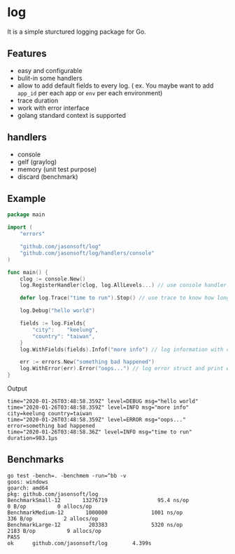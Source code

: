 # log
It is a simple sturctured logging package  for Go.

## Features

* easy and configurable
* bulit-in some handlers
* allow to add default fields to every log.  ( ex.  You maybe want to add `app_id` per each app or `env` per each environment)
* trace duration
* work with error interface 
* golang standard context is supported

## handlers
* console
* gelf (graylog)
* memory (unit test purpose)
* discard (benchmark)

## Example

```go
package main

import (
	"errors"

	"github.com/jasonsoft/log"
	"github.com/jasonsoft/log/handlers/console"
)

func main() {
	clog := console.New()
	log.RegisterHandler(clog, log.AllLevels...) // use console handler to log all level log

	defer log.Trace("time to run").Stop() // use trace to know how long it takes

	log.Debug("hello world")

	fields := log.Fields{
		"city":    "keelung",
		"country": "taiwan",
	}
	log.WithFields(fields).Infof("more info") // log information with custom fileds

	err := errors.New("something bad happened")
	log.WithError(err).Error("oops...") // log error struct and print error message
}
```
Output
```shell
time="2020-01-26T03:48:58.359Z" level=DEBUG msg="hello world"
time="2020-01-26T03:48:58.359Z" level=INFO msg="more info" city=keelung country=taiwan
time="2020-01-26T03:48:58.359Z" level=ERROR msg="oops..." error=something bad happened
time="2020-01-26T03:48:58.36Z" level=INFO msg="time to run" duration=983.1µs
```
## Benchmarks

```shell
go test -bench=. -benchmem -run=^bb -v
goos: windows
goarch: amd64
pkg: github.com/jasonsoft/log
BenchmarkSmall-12       13276719                95.4 ns/op             0 B/op          0 allocs/op
BenchmarkMedium-12       1000000              1001 ns/op             336 B/op          2 allocs/op
BenchmarkLarge-12         203383              5320 ns/op            2183 B/op          9 allocs/op
PASS
ok      github.com/jasonsoft/log        4.399s
```

